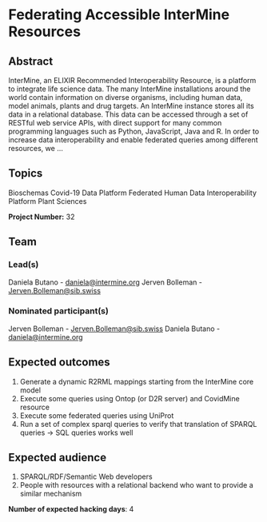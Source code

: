 # Federating Accessible InterMine Resources

## Abstract

InterMine, an ELIXIR Recommended Interoperability Resource, is a platform to integrate life science data. The many InterMine installations around the world contain information on diverse organisms, including human data, model animals, plants and drug targets. An InterMine instance stores all its data in a relational database. This data can be accessed through a set of RESTful web service APIs, with direct support for many common programming languages such as Python, JavaScript, Java and R. In order to increase data interoperability and enable federated queries among different resources, we ...

## Topics

Bioschemas
 Covid-19
 Data Platform
 Federated Human Data
 Interoperability Platform
 Plant Sciences

**Project Number:** 32

## Team

### Lead(s)

Daniela Butano - daniela@intermine.org
 Jerven Bolleman - Jerven.Bolleman@sib.swiss

### Nominated participant(s)

Jerven Bolleman - Jerven.Bolleman@sib.swiss
 Daniela Butano - daniela@intermine.org

## Expected outcomes

1. Generate a dynamic R2RML mappings starting from the InterMine core model
 2. Execute some queries using Ontop (or D2R server) and CovidMine resource
 3. Execute some federated queries using UniProt
 4. Run a set of complex sparql queries to verify that translation of SPARQL queries -> SQL queries works well

## Expected audience

1. SPARQL/RDF/Semantic Web developers
 2. People with resources with a relational backend who want to provide a similar mechanism

**Number of expected hacking days**: 4

